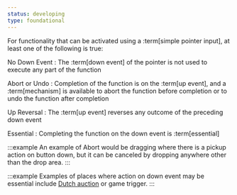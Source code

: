 ```yaml
---
status: developing
type: foundational
---
```


For functionality that can be activated using a :term[simple pointer input], at least one of the following is true:

No Down Event
: The :term[down event] of the pointer is not used to execute any part of the function

Abort or Undo
: Completion of the function is on the :term[up event], and a :term[mechanism] is available to abort the function before completion or to undo the function after completion

Up Reversal
: The :term[up event] reverses any outcome of the preceding down event

Essential
: Completing the function on the down event is :term[essential]

:::example
An example of Abort would be dragging where there is a pickup action on button down, but it can be canceled by dropping anywhere other than the drop area.
:::

:::example
Examples of places where action on down event may be essential include [Dutch auction](https://en.wikipedia.org/wiki/Dutch_auction) or game trigger.
:::
